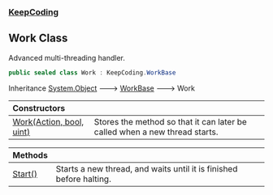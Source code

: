 ### [KeepCoding](KeepCoding.md 'KeepCoding')
## Work Class
Advanced multi-threading handler.  
```csharp
public sealed class Work : KeepCoding.WorkBase
```

Inheritance [System.Object](https://docs.microsoft.com/en-us/dotnet/api/System.Object 'System.Object') &#129106; [WorkBase](KeepCoding_WorkBase.md 'KeepCoding.WorkBase') &#129106; Work  

| Constructors | |
| :--- | :--- |
| [Work(Action, bool, uint)](KeepCoding_Work_Work(System_Action_bool_uint).md 'KeepCoding.Work.Work(System.Action, bool, uint)') | Stores the method so that it can later be called when a new thread starts.<br/> |

| Methods | |
| :--- | :--- |
| [Start()](KeepCoding_Work_Start().md 'KeepCoding.Work.Start()') | Starts a new thread, and waits until it is finished before halting.<br/> |
